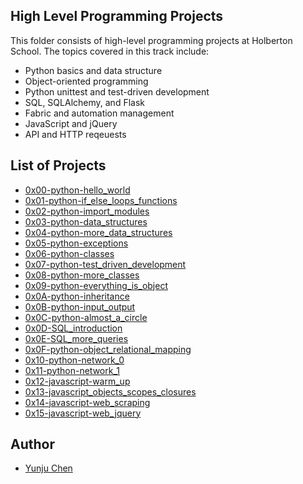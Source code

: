 ## High Level Programming Projects  
  
This folder consists of high-level programming projects at Holberton School. The topics covered in this track include:
* Python basics and data structure
* Object-oriented programming
* Python unittest and test-driven development
* SQL, SQLAlchemy, and Flask
* Fabric and automation management
* JavaScript and jQuery
* API and HTTP reqeuests

## List of Projects
* [0x00-python-hello_world](https://github.com/yunjuc/holbertonschool-higher_level_programming/tree/master/0x00-python-hello_world)
* [0x01-python-if_else_loops_functions](https://github.com/yunjuc/holbertonschool-higher_level_programming/tree/master/0x01-python-if_else_loops_functions)
* [0x02-python-import_modules](https://github.com/yunjuc/holbertonschool-higher_level_programming/tree/master/0x02-python-import_modules)
* [0x03-python-data_structures](https://github.com/yunjuc/holbertonschool-higher_level_programming/tree/master/0x03-python-data_structures)
* [0x04-python-more_data_structures](https://github.com/yunjuc/holbertonschool-higher_level_programming/tree/master/0x04-python-more_data_structures)
* [0x05-python-exceptions](https://github.com/yunjuc/holbertonschool-higher_level_programming/tree/master/0x05-python-exceptions)
* [0x06-python-classes](https://github.com/yunjuc/holbertonschool-higher_level_programming/tree/master/0x06-python-classes)
* [0x07-python-test_driven_development](https://github.com/yunjuc/holbertonschool-higher_level_programming/tree/master/0x07-python-test_driven_development)
* [0x08-python-more_classes](https://github.com/yunjuc/holbertonschool-higher_level_programming/tree/master/0x08-python-more_classes)
* [0x09-python-everything_is_object](https://github.com/yunjuc/holbertonschool-higher_level_programming/tree/master/0x09-python-everything_is_object)
* [0x0A-python-inheritance](https://github.com/yunjuc/holbertonschool-higher_level_programming/tree/master/0x0A-python-inheritance)
* [0x0B-python-input_output](https://github.com/yunjuc/holbertonschool-higher_level_programming/tree/master/0x0B-python-input_output)
* [0x0C-python-almost_a_circle](https://github.com/yunjuc/holbertonschool-higher_level_programming/tree/master/0x0C-python-almost_a_circle)
* [0x0D-SQL_introduction](https://github.com/yunjuc/holbertonschool-higher_level_programming/tree/master/0x0D-SQL_introduction)
* [0x0E-SQL_more_queries](https://github.com/yunjuc/holbertonschool-higher_level_programming/tree/master/0x0E-SQL_more_queries)
* [0x0F-python-object_relational_mapping](https://github.com/yunjuc/holbertonschool-higher_level_programming/tree/master/0x0F-python-object_relational_mapping)
* [0x10-python-network_0](https://github.com/yunjuc/holbertonschool-higher_level_programming/tree/master/0x10-python-network_0)
* [0x11-python-network_1](https://github.com/yunjuc/holbertonschool-higher_level_programming/tree/master/0x11-python-network_1)
* [0x12-javascript-warm_up](https://github.com/yunjuc/holbertonschool-higher_level_programming/tree/master/0x12-javascript-warm_up)
* [0x13-javascript_objects_scopes_closures](https://github.com/yunjuc/holbertonschool-higher_level_programming/tree/master/0x13-javascript_objects_scopes_closures)
* [0x14-javascript-web_scraping](https://github.com/yunjuc/holbertonschool-higher_level_programming/tree/master/0x14-javascript-web_scraping)
* [0x15-javascript-web_jquery](https://github.com/yunjuc/holbertonschool-higher_level_programming/tree/master/0x15-javascript-web_jquery)

## Author
* [Yunju Chen](https://github.com/yunjuc)

